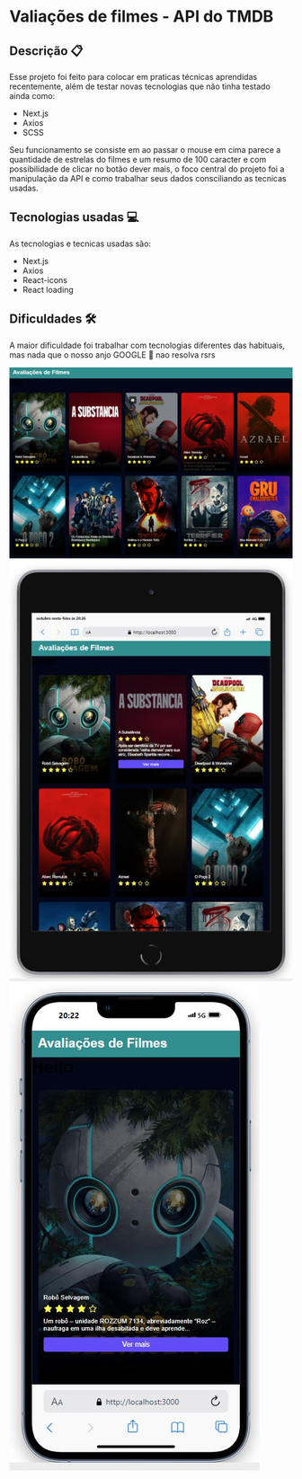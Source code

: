 # Valiações de filmes  - API do TMDB

## Descrição 📋
Esse projeto foi feito para colocar em praticas técnicas aprendidas recentemente, além de testar novas tecnologias que não tinha testado ainda como:

* Next.js
* Axios
* SCSS

Seu funcionamento se consiste em ao passar o mouse em cima parece a quantidade de estrelas do filmes e um resumo de 100 caracter e com possibilidade de clicar no botão dever mais, o foco central do projeto foi a manipulação da API e como trabalhar seus dados consciliando as tecnicas usadas.

## Tecnologias usadas 💻
As tecnologias e tecnicas usadas são:

* Next.js
* Axios
* React-icons
* React loading

## Dificuldades 🛠
A maior dificuldade foi trabalhar com tecnologias diferentes das habituais, mas nada que o nosso anjo GOOGLE 👼 nao resolva rsrs


![inicial](./src/images/incial.JPG "Tela inicial" ) 
![inicial](./src/images/tablet.JPG "Tela inicial")  
![mobile](./src/images/mobile.JPG "Tela inicial")   

